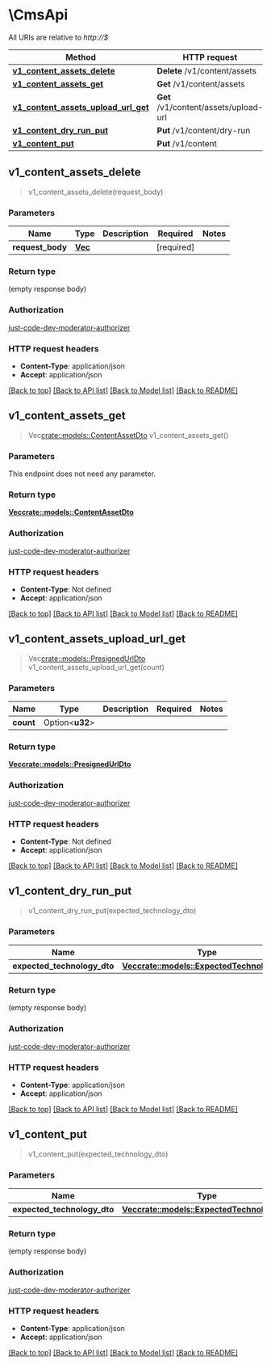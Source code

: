 # \CmsApi

All URIs are relative to *http://$*

Method | HTTP request | Description
------------- | ------------- | -------------
[**v1_content_assets_delete**](CmsApi.md#v1_content_assets_delete) | **Delete** /v1/content/assets | 
[**v1_content_assets_get**](CmsApi.md#v1_content_assets_get) | **Get** /v1/content/assets | 
[**v1_content_assets_upload_url_get**](CmsApi.md#v1_content_assets_upload_url_get) | **Get** /v1/content/assets/upload-url | 
[**v1_content_dry_run_put**](CmsApi.md#v1_content_dry_run_put) | **Put** /v1/content/dry-run | 
[**v1_content_put**](CmsApi.md#v1_content_put) | **Put** /v1/content | 



## v1_content_assets_delete

> v1_content_assets_delete(request_body)


### Parameters


Name | Type | Description  | Required | Notes
------------- | ------------- | ------------- | ------------- | -------------
**request_body** | [**Vec<String>**](String.md) |  | [required] |

### Return type

 (empty response body)

### Authorization

[just-code-dev-moderator-authorizer](../README.md#just-code-dev-moderator-authorizer)

### HTTP request headers

- **Content-Type**: application/json
- **Accept**: application/json

[[Back to top]](#) [[Back to API list]](../README.md#documentation-for-api-endpoints) [[Back to Model list]](../README.md#documentation-for-models) [[Back to README]](../README.md)


## v1_content_assets_get

> Vec<crate::models::ContentAssetDto> v1_content_assets_get()


### Parameters

This endpoint does not need any parameter.

### Return type

[**Vec<crate::models::ContentAssetDto>**](ContentAssetDto.md)

### Authorization

[just-code-dev-moderator-authorizer](../README.md#just-code-dev-moderator-authorizer)

### HTTP request headers

- **Content-Type**: Not defined
- **Accept**: application/json

[[Back to top]](#) [[Back to API list]](../README.md#documentation-for-api-endpoints) [[Back to Model list]](../README.md#documentation-for-models) [[Back to README]](../README.md)


## v1_content_assets_upload_url_get

> Vec<crate::models::PresignedUrlDto> v1_content_assets_upload_url_get(count)


### Parameters


Name | Type | Description  | Required | Notes
------------- | ------------- | ------------- | ------------- | -------------
**count** | Option<**u32**> |  |  |

### Return type

[**Vec<crate::models::PresignedUrlDto>**](PresignedUrlDto.md)

### Authorization

[just-code-dev-moderator-authorizer](../README.md#just-code-dev-moderator-authorizer)

### HTTP request headers

- **Content-Type**: Not defined
- **Accept**: application/json

[[Back to top]](#) [[Back to API list]](../README.md#documentation-for-api-endpoints) [[Back to Model list]](../README.md#documentation-for-models) [[Back to README]](../README.md)


## v1_content_dry_run_put

> v1_content_dry_run_put(expected_technology_dto)


### Parameters


Name | Type | Description  | Required | Notes
------------- | ------------- | ------------- | ------------- | -------------
**expected_technology_dto** | [**Vec<crate::models::ExpectedTechnologyDto>**](ExpectedTechnologyDto.md) |  | [required] |

### Return type

 (empty response body)

### Authorization

[just-code-dev-moderator-authorizer](../README.md#just-code-dev-moderator-authorizer)

### HTTP request headers

- **Content-Type**: application/json
- **Accept**: application/json

[[Back to top]](#) [[Back to API list]](../README.md#documentation-for-api-endpoints) [[Back to Model list]](../README.md#documentation-for-models) [[Back to README]](../README.md)


## v1_content_put

> v1_content_put(expected_technology_dto)


### Parameters


Name | Type | Description  | Required | Notes
------------- | ------------- | ------------- | ------------- | -------------
**expected_technology_dto** | [**Vec<crate::models::ExpectedTechnologyDto>**](ExpectedTechnologyDto.md) |  | [required] |

### Return type

 (empty response body)

### Authorization

[just-code-dev-moderator-authorizer](../README.md#just-code-dev-moderator-authorizer)

### HTTP request headers

- **Content-Type**: application/json
- **Accept**: application/json

[[Back to top]](#) [[Back to API list]](../README.md#documentation-for-api-endpoints) [[Back to Model list]](../README.md#documentation-for-models) [[Back to README]](../README.md)

